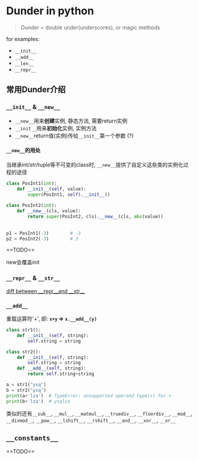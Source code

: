 # Dunder in python
> Dunder = double under(underscores), or magic methods

for examples:
- `__init__`
- `__add__`
- `__len__`
- `__repr__`

## 常用Dunder介绍

### `__init__` & `__new__`

- `__new__`用来**创建**实例, 静态方法, 需要return实例
- `__init__`用来**初始化**实例, 实例方法
- `__new__`return值(实例)传给`__init__`第一个参数    (?)

#### `__new__`的用处

当继承int/str/tuple等不可变的class时, `__new__`提供了自定义这些类的实例化过程的途径

```py
class PosInt1(int):
	def __init__(self, value):
		super(PosInt1, self).__init__()
		
class PosInt2(int):
	def __new__(cls, value):
		return super(PosInt2, cls).__new__(cls, abs(value))
		
		
p1 = PosInt1(-3)		# -3
p2 = PosInt2(-3)		# 3
```

==TODO==

new会覆盖init

### `__repr__` & `__str__`

[diff between \_\_repr\_\_and \_\_str\_\_](./str_repr_diff.md)

### `__add__`
重载运算符'+', 即:
    **`x+y` => `x.__add__(y)`** 

```py
class str1():
    def __init__(self, string):
        self.string = string

class str2():
    def __init__(self, string):
        self.string = string
    def __add__(self, string):
        return self.string+string

a = str1("ysq")
b = str2("ysq")
print(a+'lza')	# TypeError: unsupported operand type(s) for +
print(b+'lza')	# ysqlza
```



类似的还有`__sub__`, `__mul__`, `__matmul__`, `__truediv__`, `__floordiv__`, `__mod__`, `__divmod__`, `__pow__`, `__lshift__`, `__rshift__`, `__and__`, `__xor__`, `__or__`



## `__constants__`

==TODO==
